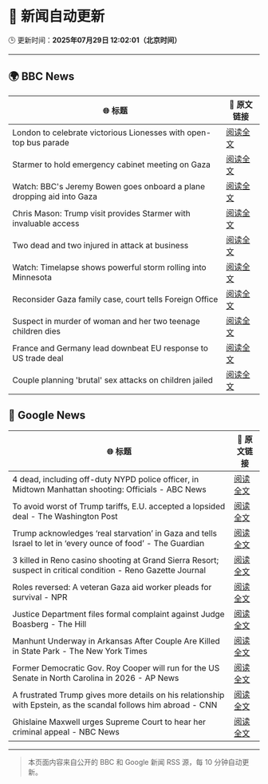 # 🧠 新闻自动更新

🕒 更新时间：**2025年07月29日 12:02:01（北京时间）**

---

## 🌍 BBC News

| 🌐 标题 | 🔗 原文链接 |
|--------|-------------|
| London to celebrate victorious Lionesses with open-top bus parade | [阅读全文](https://www.bbc.com/news/articles/cpdjq3jd5npo?at_medium=RSS&at_campaign=rss) |
| Starmer to hold emergency cabinet meeting on Gaza | [阅读全文](https://www.bbc.com/news/articles/cly6zgyy0wjo?at_medium=RSS&at_campaign=rss) |
| Watch: BBC's Jeremy Bowen goes onboard a plane dropping aid into Gaza | [阅读全文](https://www.bbc.com/news/videos/clyj4gnzxgno?at_medium=RSS&at_campaign=rss) |
| Chris Mason: Trump visit provides Starmer with invaluable access | [阅读全文](https://www.bbc.com/news/articles/cdrkj4nvy22o?at_medium=RSS&at_campaign=rss) |
| Two dead and two injured in attack at business | [阅读全文](https://www.bbc.com/news/articles/c39dlwdev08o?at_medium=RSS&at_campaign=rss) |
| Watch: Timelapse shows powerful storm rolling into Minnesota | [阅读全文](https://www.bbc.com/news/videos/cy984gpw953o?at_medium=RSS&at_campaign=rss) |
| Reconsider Gaza family case, court tells Foreign Office | [阅读全文](https://www.bbc.com/news/articles/c4g0qeedgzwo?at_medium=RSS&at_campaign=rss) |
| Suspect in murder of woman and her two teenage children dies | [阅读全文](https://www.bbc.com/news/articles/cgqn8jv75klo?at_medium=RSS&at_campaign=rss) |
| France and Germany lead downbeat EU response to US trade deal | [阅读全文](https://www.bbc.com/news/articles/c3ez97zv5y5o?at_medium=RSS&at_campaign=rss) |
| Couple planning 'brutal' sex attacks on children jailed | [阅读全文](https://www.bbc.com/news/articles/cp89lmvqmnqo?at_medium=RSS&at_campaign=rss) |

## 📰 Google News

| 🌐 标题 | 🔗 原文链接 |
|--------|-------------|
| 4 dead, including off-duty NYPD police officer, in Midtown Manhattan shooting: Officials - ABC News | [阅读全文](https://news.google.com/rss/articles/CBMie0FVX3lxTE40Qk1TRmstZ3otLWJpUUJ1T25IckpQRkdpamt2Vlc1ZjVPSEl6QXZRTjl1emlJQzZhNXdSVVhDWHFQMDc4aWloclRLQ2FITnlxakNZVEdDU0Z4a3Y2LWQtcE9DbXc4aGNuX1QtSEUtZW9yc3Nob0FQYUxZQdIBgAFBVV95cUxQNk9xR2hvenJKdG5wWFVSdFk5VHMtalJUYkc2cWY3a25hdi1aLWxHODZXbEdqTG5LelhtRnZtRG02Z19kUkV2aFZRVTE5VTZzSWp3NGwyOVhjSjNZeGh5UGNPNG9SelpWamY1SnkyWkhKTU9xbUZKZ2I4TWVwLVFWMA?oc=5) |
| To avoid worst of Trump tariffs, E.U. accepted a lopsided deal - The Washington Post | [阅读全文](https://news.google.com/rss/articles/CBMiiwFBVV95cUxNV3dzeVBnUkFPMDlJTjZGQjhFRkVRMHA4ZTlaVzFpdlY0b2NvN2lsOTJDeEhrT2ttaWlTbGtMLTFJSzZkLTBZb0NfZXh3N01VLWJTU3ZEOWFTX3VnZ19QSHlBZXZZUDZRZTczTzI0TFRWak01aDFiQVlZSEhBN094UEF6MW5iSmNaRklF?oc=5) |
| Trump acknowledges ‘real starvation’ in Gaza and tells Israel to let in ‘every ounce of food’ - The Guardian | [阅读全文](https://news.google.com/rss/articles/CBMi0wFBVV95cUxPZFp1SVdoYXpsOHFuOUlReDljdUlRbUIwajdYcDF5aGZTdjNSalhQQ0p1MXRoMGJma2hSeTJVYk1JMEFVQkxBZ3RZSHA4XzdmckpoMW4wMFlQT2ZJWVF6QmU2eTd5cXJkVHl2S3NDTWhoZjlOUTY4a0FBdkF1ei13ZTBXQ1lGQTVEVEVJSlJSbzZvdE04ZUZyMDA1YVNvTVYxM2NwTXNRZHh0V1ZaNXZ1X2hYaFc0V3lOVDk0dFFSSTYtUmFSN3oxa2VKeFM3YU92VkpF?oc=5) |
| 3 killed in Reno casino shooting at Grand Sierra Resort; suspect in critical condition - Reno Gazette Journal | [阅读全文](https://news.google.com/rss/articles/CBMiqAFBVV95cUxPLWtNenBhV1RDalRRdnhKSVBUSDlwdl9DRlUyRDN4MWhVWE1fUGVfTDlodDZNZUxwV0IzaFFVbDhwVUp4aHRid0p2SjFHVnFuTmh5M2N3V043V1BlS004Y2dFQngwMVAwVVdtdC1VLWwxVHpiYXhETHozbldHTzZ4clBYVGNSc3c0VXlqbDB4YnNNa2ZnVkI5N25aQWlMdmtCZzN1RXRIZTQ?oc=5) |
| Roles reversed: A veteran Gaza aid worker pleads for survival - NPR | [阅读全文](https://news.google.com/rss/articles/CBMihgFBVV95cUxQQ0l5Nm9GbGR5aVhVOGxFRVB0cjByZjRBdVR1S04ySmkyS1hGQTRvOTA1WWNYTUpwd1JwSkhjMWVhR21DVnRMY3hJUzdsS3RjRnRkYnpmSEVjUTNmQS1mQV9HcjlCbFd4U180dWNYRG8tekJCZERwTkFKVXBacmRSbzhqUGpBZw?oc=5) |
| Justice Department files formal complaint against Judge Boasberg - The Hill | [阅读全文](https://news.google.com/rss/articles/CBMinwFBVV95cUxPUWU1bzA2aFgybXJRR2JSSGJBZzdjQWR6ZDMxcm9HTkdXZC1vWGJUS2tCZ0Zzd3NDZUhPbFFzckpEQVBZQnphbkhLcjQ2QkgtWFdIZnFSSk5fQUs0eGVvdnFua0hoZXNXdTBFdmg2Ul8xX2FCbUJaUV9fR1VaeDlUY0lERkJuWlpnd1JENWZNYmIzZzQ2TTZQcVBaS3BUZXfSAaQBQVVfeXFMTTIxbVc3SGw1aDhBdnJTSjlQT2FsMlZEbkFyN3piNjNuM3pDWkJnZ3J0TU8tVGdDcjF4dmkzZlFCckpZZFFFWnQtZDRRSkxWZS14eFllNkQzczM0TFdyVzlmd0J6RktrZUtiRnpOU3QxRTQxOTVMUmNYZ3cxSlp0U1FyZFFRTGJKakFUSGx0N1dBMXJMeUU5NU9ZT2ZyelBxZDFrWEU?oc=5) |
| Manhunt Underway in Arkansas After Couple Are Killed in State Park - The New York Times | [阅读全文](https://news.google.com/rss/articles/CBMihwFBVV95cUxOd1pDNk5SQlUwUVJmb2tjODQ1YXhuM2J3dkpQRnRPMjQwRXZsdll6N081eGk5UVgtMzZ2endRNW9BT0xRVUJFb2pJTkY1MXpSbDN4OUR3R0QtVUJXdml5ZHdNSk9LTXFJUXp0a0RPWm12OFBrRklndmNwQThrWi1nRzdmVDVybnc?oc=5) |
| Former Democratic Gov. Roy Cooper will run for the US Senate in North Carolina in 2026 - AP News | [阅读全文](https://news.google.com/rss/articles/CBMioAFBVV95cUxPN000eWVhaGdBdWJ1enpoektPelZTZW9yQm84TUQtYkYtX05BMzkyeDNBYWhULU8tUVFVRHFNdnZZam1GeEdPbjBneS1DOVFLQ2RuQlVmRmMxT2Nhcm1rcGFaaUpUU3VKUmF0cVU0NlowQ1JScEFrRTdqRThwSmZZalJSd0ZTU0xKT2UwdXdzdEJ5ZHlWUWkwQjRXRjZXQWxK?oc=5) |
| A frustrated Trump gives more details on his relationship with Epstein, as the scandal follows him abroad - CNN | [阅读全文](https://news.google.com/rss/articles/CBMiiwFBVV95cUxObTlBUGtfb01yZ1Zjc3NaaW5wekEzbDJfTTkzcnBZMWprTDNjMHF0SkppMmZJYUlKMGZTb0RjUkRIMzFOcmVzRGwwRWFCdGcxaHRzU3NEWUhwM0ZwYU5GWjhxUFpBOWlDRGlSRE44MVg5TDNPMS1MT1o3bFVpcVBKMEtsRF9KWnplemVn0gGQAUFVX3lxTE1id21iTWM0UTY2Qm9VeTk4YURJM3lzbU1ha0hkLWpuaW4yR3daT1BKQ3ZsS3l1Y2ZHUHZIZVQzQUptNmhfLUo4WkJDenNBVlhMMjB2YS1vRXBQZDZtOXZXVUpjNE5GZ3B5dXlnYkNmUkVmaFZpSjZhcFVXaTJCc1U4ZU1sQXNTd1l3X01nd09xNw?oc=5) |
| Ghislaine Maxwell urges Supreme Court to hear her criminal appeal - NBC News | [阅读全文](https://news.google.com/rss/articles/CBMitwFBVV95cUxPM1BpaU93RjE2WE5kMkZ2amRyV2xQdmJlbVJjdkFoalhCYWYwSlc5TGE1cUNNTS1RUFR6cE9JU2tPUlpmcVpqV2ZQLVZPS3lIbFhHM1FwLXlTYml2cFExUUFlZkZFNzNFTzV6LU9wQktxQnBsSVVzUjdhaFZxTDV5cmlVZ093RjNKY0w0NVh5M0VWdjBLUkxMNFdFM2tSdXp0Q2NuLWNGUkwwMXZOOFdzM1lRRENTQlnSAVZBVV95cUxPMjdKNFNkSEIwNUw0eEpta0kzaGlBZzBmVGZBWm1HLUU0VllERE1ud0JUMjZCODdlTGtUeVgyZ2JQX1lPb18yNFNMMmh4TGlQbnljejdnUQ?oc=5) |

---
> 本页面内容来自公开的 BBC 和 Google 新闻 RSS 源，每 10 分钟自动更新。